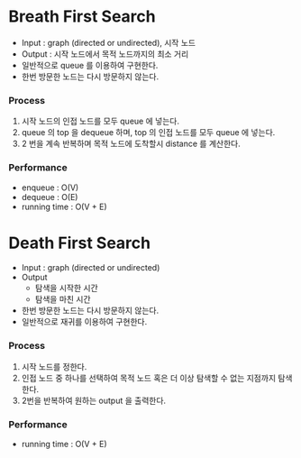 # Breath First Search

* Input : graph (directed or undirected), 시작 노드
* Output : 시작 노드에서 목적 노드까지의 최소 거리
* 일반적으로 queue 를 이용하여 구현한다.
* 한번 방문한 노드는 다시 방문하지 않는다.

### Process

1. 시작 노드의 인접 노드를 모두 queue 에 넣는다.
2. queue 의 top 을 dequeue 하며, top 의 인접 노드를 모두 queue 에 넣는다.
3. 2 번을 계속 반복하며 목적 노드에 도착할시 distance 를 계산한다.

### Performance

* enqueue : O(V)
* dequeue : O(E)
* running time : O(V + E)

# Death First Search

* Input : graph (directed or undirected)
* Output
  * 탐색을 시작한 시간
  * 탐색을 마친 시간
* 한번 방문한 노드는 다시 방문하지 않는다.
* 일반적으로 재귀를 이용하여 구현한다.

### Process

1. 시작 노드를 정한다.
2. 인접 노드 중 하나를 선택하여 목적 노드 혹은 더 이상 탐색할 수 없는 지점까지 탐색한다.
3. 2번을 반복하여 원하는 output 을 출력한다.

### Performance

* running time : O(V + E)

